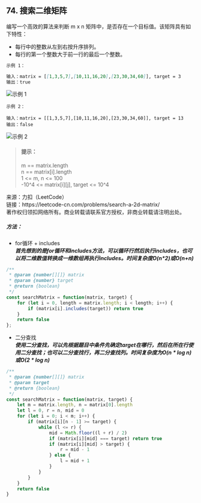 ## 74. 搜索二维矩阵

<p>
编写一个高效的算法来判断 m x n 矩阵中，是否存在一个目标值。该矩阵具有如下特性：

- 每行中的整数从左到右按升序排列。
- 每行的第一个整数大于前一行的最后一个整数。
</p>

```markdown
示例 1：

输入：matrix = [[1,3,5,7],[10,11,16,20],[23,30,34,60]], target = 3
输出：true
```
![示例 1](https://assets.leetcode.com/uploads/2020/10/05/mat.jpg)

```
示例 2：

输入：matrix = [[1,3,5,7],[10,11,16,20],[23,30,34,60]], target = 13
输出：false
```
![示例 2](https://assets.leetcode-cn.com/aliyun-lc-upload/uploads/2020/11/25/mat2.jpg)

> #### 提示： <br>
> m == matrix.length  
> n == matrix[i].length  
> 1 <= m, n <= 100  
> -10^4 <= matrix[i][j], target <= 10^4

<p style="font-size: 14px">
来源：力扣（LeetCode） <br>
链接：https://leetcode-cn.com/problems/search-a-2d-matrix/ <br>
著作权归领扣网络所有。商业转载请联系官方授权，非商业转载请注明出处。
</p>

##### 方法：
- for循环 + includes    
  **_首先想到的是for循环和includes方法，可以循环行然后执行includes，也可以将二维数值转换成一维数组再执行includes。时间复杂度O(n*2)或O(n+n)_**
  
```js
/**
 * @param {number[][]} matrix
 * @param {number} target
 * @return {boolean}
 */
const searchMatrix = function(matrix, target) {
    for (let i = 0, length = matrix.length; i < length; i++) {
        if (matrix[i].includes(target)) return true
    }
    return false
};
```

- 二分查找  
  **_使用二分查找，可以先根据题目中条件先确定target在哪行，然后在所在行使用二分查找；也可以二分查找行，再二分查找列。时间复杂度为O(n * log n)或O(2 * log n)_**
  
```js
/**
 * @param {number[][]} matrix
 * @param target
 * @return {boolean}
 */
const searchMatrix = function(matrix, target) {
    let m = matrix.length, n = matrix[0].length
    let l = 0, r = n, mid = 0
    for (let i = 0; i < m; i++) {
        if (matrix[i][n - 1] >= target) {
            while (l <= r) {
                mid = Math.floor((l + r) / 2)
                if (matrix[i][mid] === target) return true
                if (matrix[i][mid] > target) {
                    r = mid - 1
                } else {
                    l = mid + 1
                }
            }
        }
    }
    return false
}
```
